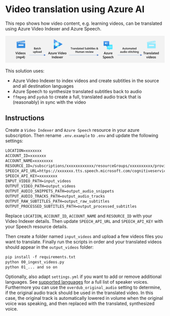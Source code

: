# Video translation using Azure AI

This repo shows how video content, e.g. learning videos, can be translated using Azure Video Indexer and Azure Speech.

![Overview](media/overview.png)

This solution uses:

* Azure Video Indexer to index videos and create subtitles in the source and all destination languages
* Azure Speech to synthesize translated subtitles back to audio
* `ffmpeg` and `pydub` to create a full, translated audio track that is (reasonably) in sync with the video

## Instructions

Create a `Video Indexer` and `Azure Speech` resource in your azure subscription. Then rename `.env.example` to `.env` and update the following settings:

```
LOCATION=xxxxxxx
ACCOUNT_ID=xxxxxxx
ACCOUNT_NAME=xxxxxxxx
RESOURCE_ID=/subscriptions/xxxxxxxxxxxx/resourceGroups/xxxxxxxxxx/providers/Microsoft.VideoIndexer/accounts/xxxxxxxxx
SPEECH_API_URL=https://xxxxxxx.tts.speech.microsoft.com/cognitiveservices/v1
SPEECH_API_KEY=xxxxxxxx
INPUT_VIDEO_PATH=input_videos
OUTPUT_VIDEO_PATH=output_videos
OUTPUT_AUDIO_SNIPPETS_PATH=output_audio_snippets
OUTPUT_AUDIO_TRACKS_PATH=output_audio_tracks
OUTPUT_RAW_SUBTITLES_PATH=output_raw_subtitles
OUTPUT_PROCESSED_SUBTITLES_PATH=output_processed_subtitles
```

Replace `LOCATION`, `ACCOUNT_ID`, `ACCOUNT_NAME` and `RESOURCE_ID` with your Video Indexer details. Then update `SPEECH_API_URL` and `SPEECH_API_KEY` with your Speech resource details.

Then create a folder named `input_videos` and upload a few videos files you want to translate. Finally run the scripts in order and your translated videos should appear in the `output_videos` folder:

```console
pip install -f requirements.txt
python 00_ingest_videos.py
python 01_... and so on
```

Optionally, also adapt `settings.yml` if you want to add or remove additional languages. See [supported languages](https://learn.microsoft.com/en-us/azure/cognitive-services/speech-service/language-support?tabs=stt-tts#supported-languages) for a full list of speaker voices. Furthermore you can use the `overdub_original_audio` setting to determine, if the original audio track should be used in the translated video. In this case, the original track is automatically lowered in volume when the original voice was speaking, and then replaced with the translated, synthesized voice.